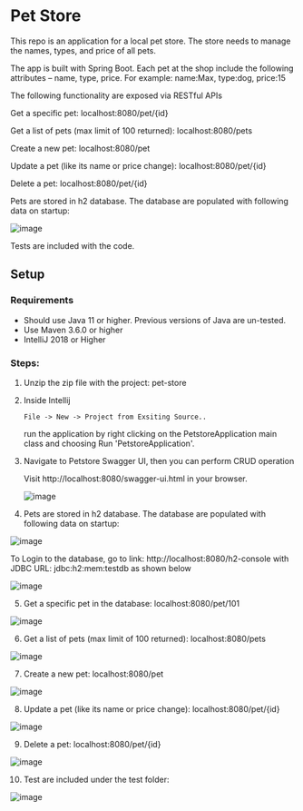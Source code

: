# Pet Store

This repo is an application for a local pet store. The store needs to manage the names, types, and price of all pets. 

The app is built with Spring Boot. Each pet at the shop include the following attributes – name, type, price. For example: name:Max, type:dog, price:15

The following functionality are exposed via RESTful APIs

Get a specific pet: localhost:8080/pet/{id}

Get a list of pets (max limit of 100 returned): localhost:8080/pets

Create a new pet: localhost:8080/pet

Update a pet (like its name or price change): localhost:8080/pet/{id} 

Delete a pet: localhost:8080/pet/{id}

Pets are stored in h2 database. The database are populated with following data on startup:

![image](https://user-images.githubusercontent.com/86971702/124503302-44416700-dd93-11eb-9a5a-a7d35cae0f01.png)

Tests are included with the code.

## Setup
### Requirements
* Should use Java 11 or higher. Previous versions of Java are un-tested.
* Use Maven 3.6.0 or higher
* IntelliJ 2018 or Higher

### Steps:
1) Unzip  the zip file with the project: pet-store
    
2) Inside Intellij
    ```
   File -> New -> Project from Exsiting Source..
   ```
   run the application by right clicking on the PetstoreApplication main class and choosing Run 'PetstoreApplication'.
    
3) Navigate to Petstore Swagger UI, then you can perform CRUD operation

    Visit http://localhost:8080/swagger-ui.html in your browser.
    
    ![image](https://user-images.githubusercontent.com/86971702/124506472-b4eb8200-dd99-11eb-9974-2f2f8ac83506.png)

4) Pets are stored in h2 database. The database are populated with following data on startup:

![image](https://user-images.githubusercontent.com/86971702/124503302-44416700-dd93-11eb-9a5a-a7d35cae0f01.png)

To Login to the database, go to link: http://localhost:8080/h2-console with JDBC URL: jdbc:h2:mem:testdb as shown below

![image](https://user-images.githubusercontent.com/86971702/124507498-e1a09900-dd9b-11eb-8beb-9445f7950435.png)


5) Get a specific pet in the database: localhost:8080/pet/101 

![image](https://user-images.githubusercontent.com/86971702/124507784-891dcb80-dd9c-11eb-9a70-e3165f80827b.png)

6) Get a list of pets (max limit of 100 returned): localhost:8080/pets

![image](https://user-images.githubusercontent.com/86971702/124506859-84581800-dd9a-11eb-885c-10b2fe3b830e.png)

7) Create a new pet: localhost:8080/pet

![image](https://user-images.githubusercontent.com/86971702/124506934-b1a4c600-dd9a-11eb-9912-98095b7fc41d.png)

8) Update a pet (like its name or price change): localhost:8080/pet/{id}

![image](https://user-images.githubusercontent.com/86971702/124507907-cc783a00-dd9c-11eb-9617-18215c4ba845.png)

9) Delete a pet: localhost:8080/pet/{id}

![image](https://user-images.githubusercontent.com/86971702/124508026-0a755e00-dd9d-11eb-91bb-5ee992ffb9b9.png)

10) Test are included under the test folder:

![image](https://user-images.githubusercontent.com/86971702/124508207-6d66f500-dd9d-11eb-8c04-2ea51b5cad58.png)






